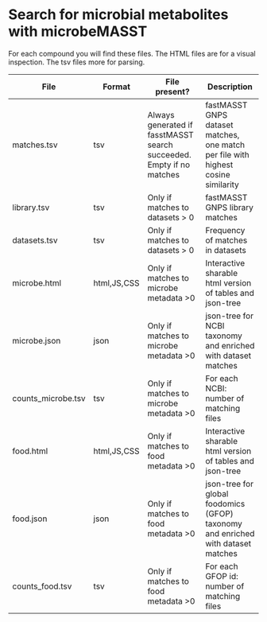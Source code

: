 # Search for microbial metabolites with microbeMASST

For each compound you will find these files. The HTML files are for a visual inspection. The tsv files more for parsing.

| File 	| Format	| File present?	| Description	|
| ----	| ------	| -------------	| -----------	|
| matches.tsv	| tsv	| Always generated if fasstMASST search succeeded. Empty if no matches	| fastMASST GNPS dataset matches, one match per file with highest cosine similarity	|
| library.tsv	| tsv	| Only if matches to datasets > 0	| fastMASST GNPS library matches	|
| datasets.tsv	| tsv	| Only if matches to datasets > 0	| Frequency of matches in datasets	|
| microbe.html	| html,JS,CSS	| Only if matches to microbe metadata >0	| Interactive sharable html version of tables and json-tree 	|
| microbe.json	| json	| Only if matches to microbe metadata >0	| json-tree for NCBI taxonomy and enriched with dataset matches	|
| counts_microbe.tsv	| tsv	| Only if matches to microbe metadata >0	| For each NCBI: number of matching files	|
| food.html	| html,JS,CSS	| Only if matches to food metadata >0	| Interactive sharable html version of tables and json-tree 	|
| food.json	| json	| Only if matches to food metadata >0	| json-tree for global foodomics (GFOP) taxonomy and enriched with dataset matches	|
| counts_food.tsv	| tsv	| Only if matches to food metadata >0	| For each GFOP id: number of matching files	|
